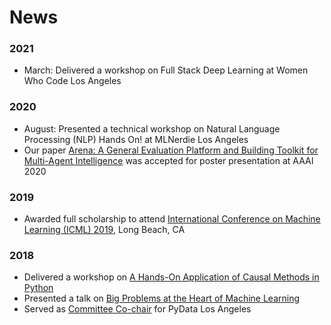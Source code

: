 # News

### 2021
- March: Delivered a workshop on Full Stack Deep Learning at Women Who Code Los Angeles
### 2020
- August: Presented a technical workshop on Natural Language Processing (NLP) Hands On! at MLNerdie Los Angeles
- Our paper [Arena: A General Evaluation Platform and Building Toolkit for Multi-Agent Intelligence](https://ojs.aaai.org/index.php/AAAI/article/view/6216) was accepted for poster presentation at AAAI 2020
### 2019
- Awarded full scholarship to attend [International Conference on Machine Learning (ICML) 2019](https://icml.cc/Conferences/2019/), Long Beach, CA
### 2018
- Delivered a workshop on [A Hands-On Application of Causal Methods in Python](https://pydata.org/la2018/schedule/presentation/10/)
- Presented a talk on [Big Problems at the Heart of Machine Learning](https://pydata.org/la2018/schedule/presentation/38/)
- Served as [Committee Co-chair](https://pydata.org/la2018/about/organizing-committee/) for PyData Los Angeles

<!-- For full documentation visit [mkdocs.org](https://www.mkdocs.org). -->


<!-- * `mkdocs new [dir-name]` - Create a new project.
* `mkdocs serve` - Start the live-reloading docs server.
* `mkdocs build` - Build the documentation site.
* `mkdocs -h` - Print help message and exit.

## Project layout

    mkdocs.yml    # The configuration file.
    docs/
        index.md  # The documentation homepage.
        ...       # Other markdown pages, images and other files. -->
